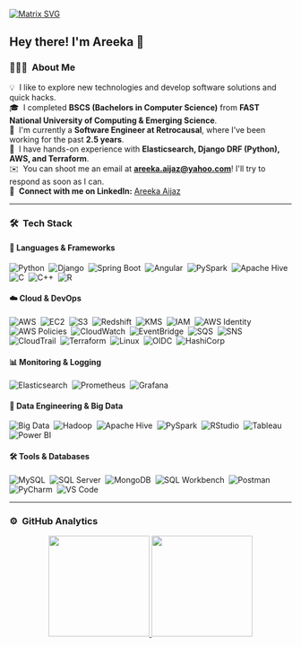 [![Matrix SVG](https://raw.githubusercontent.com/rodrigograca31/rodrigograca31/master/matrix.svg)](https://www.youtube.com/watch?v=SDkAGkd4NLc) 

<h2>Hey there! I'm Areeka 👋</h2>

### 👨🏻‍💻 &nbsp;About Me

💡 &nbsp;I like to explore new technologies and develop software solutions and quick hacks.\
🎓 &nbsp;I completed **BSCS (Bachelors in Computer Science)** from **FAST National University of Computing & Emerging Science**.\
💼 &nbsp;I'm currently a **Software Engineer at Retrocausal**, where I’ve been working for the past **2.5 years**.\
🚀 &nbsp;I have hands-on experience with **Elasticsearch, Django DRF (Python), AWS, and Terraform**.\
✉️ &nbsp;You can shoot me an email at **areeka.aijaz@yahoo.com**! I'll try to respond as soon as I can.\
🔗 &nbsp;**Connect with me on LinkedIn:** [Areeka Aijaz](https://www.linkedin.com/in/areeka-aijaz-5595a5185/)

---

### 🛠 &nbsp;Tech Stack

#### 🚀 Languages & Frameworks
![Python](https://img.shields.io/badge/-Python-05122A?style=flat&logo=python)&nbsp;
![Django](https://img.shields.io/badge/-Django-05122A?style=flat&logo=django)&nbsp;
![Spring Boot](https://img.shields.io/badge/-Spring%20Boot-05122A?style=flat&logo=spring)&nbsp;
![Angular](https://img.shields.io/badge/-Angular-05122A?style=flat&logo=angular)&nbsp;
![PySpark](https://img.shields.io/badge/-PySpark-05122A?style=flat&logo=apache-spark)&nbsp;
![Apache Hive](https://img.shields.io/badge/-Hive-05122A?style=flat&logo=apache-hive)&nbsp;
![C](https://img.shields.io/badge/-C-05122A?style=flat&logo=C&logoColor=A8B9CC)&nbsp;
![C++](https://img.shields.io/badge/-C++-05122A?style=flat&logo=C%2B%2B&logoColor=00599C)&nbsp;
![R](https://img.shields.io/badge/-R-05122A?style=flat&logo=r&logoColor=276DC3)

#### ☁️ Cloud & DevOps
![AWS](https://img.shields.io/badge/-AWS-05122A?style=flat&logo=amazonaws)&nbsp;
![EC2](https://img.shields.io/badge/-EC2-05122A?style=flat&logo=amazon-ec2)&nbsp;
![S3](https://img.shields.io/badge/-S3-05122A?style=flat&logo=amazon-s3)&nbsp;
![Redshift](https://img.shields.io/badge/-Redshift-05122A?style=flat&logo=amazon-redshift)&nbsp;
![KMS](https://img.shields.io/badge/-KMS-05122A?style=flat&logo=amazonaws)&nbsp;
![IAM](https://img.shields.io/badge/-IAM-05122A?style=flat&logo=amazonaws)&nbsp;
![AWS Identity](https://img.shields.io/badge/-AWS%20Identity-05122A?style=flat&logo=amazonaws)&nbsp;
![AWS Policies](https://img.shields.io/badge/-AWS%20Policies-05122A?style=flat&logo=amazonaws)&nbsp;
![CloudWatch](https://img.shields.io/badge/-CloudWatch-05122A?style=flat&logo=amazon-cloudwatch)&nbsp;
![EventBridge](https://img.shields.io/badge/-EventBridge-05122A?style=flat&logo=amazon-eventbridge)&nbsp;
![SQS](https://img.shields.io/badge/-SQS-05122A?style=flat&logo=amazon-sqs)&nbsp;
![SNS](https://img.shields.io/badge/-SNS-05122A?style=flat&logo=amazon-sns)&nbsp;
![CloudTrail](https://img.shields.io/badge/-CloudTrail-05122A?style=flat&logo=amazon-cloudtrail)&nbsp;
![Terraform](https://img.shields.io/badge/-Terraform-05122A?style=flat&logo=terraform)&nbsp;
![Linux](https://img.shields.io/badge/-Linux-05122A?style=flat&logo=linux)&nbsp;
![OIDC](https://img.shields.io/badge/-OIDC-05122A?style=flat&logo=openid-connect)&nbsp;
![HashiCorp](https://img.shields.io/badge/-HashiCorp-05122A?style=flat&logo=hashicorp)&nbsp;

#### 📊 Monitoring & Logging
![Elasticsearch](https://img.shields.io/badge/-Elasticsearch-05122A?style=flat&logo=elasticsearch)&nbsp;
![Prometheus](https://img.shields.io/badge/-Prometheus-05122A?style=flat&logo=prometheus)&nbsp;
![Grafana](https://img.shields.io/badge/-Grafana-05122A?style=flat&logo=grafana)&nbsp;

#### 📂 Data Engineering & Big Data
![Big Data](https://img.shields.io/badge/-Big%20Data-05122A?style=flat&logo=databricks)&nbsp;
![Hadoop](https://img.shields.io/badge/-Hadoop-05122A?style=flat&logo=apache-hadoop)&nbsp;
![Apache Hive](https://img.shields.io/badge/-Hive-05122A?style=flat&logo=apache-hive)&nbsp;
![PySpark](https://img.shields.io/badge/-PySpark-05122A?style=flat&logo=apache-spark)&nbsp;
![RStudio](https://img.shields.io/badge/-RStudio-05122A?style=flat&logo=rstudio)&nbsp;
![Tableau](https://img.shields.io/badge/-Tableau-05122A?style=flat&logo=tableau)&nbsp;
![Power BI](https://img.shields.io/badge/-Power%20BI-05122A?style=flat&logo=power-bi)&nbsp;

#### 🛠 Tools & Databases
![MySQL](https://img.shields.io/badge/-MySQL-05122A?style=flat&logo=mysql)&nbsp;
![SQL Server](https://img.shields.io/badge/-SQL%20Server-05122A?style=flat&logo=microsoft-sql-server)&nbsp;
![MongoDB](https://img.shields.io/badge/-MongoDB-05122A?style=flat&logo=mongodb)&nbsp;
![SQL Workbench](https://img.shields.io/badge/-SQL%20Workbench-05122A?style=flat&logo=mysql)&nbsp;
![Postman](https://img.shields.io/badge/-Postman-05122A?style=flat&logo=postman)&nbsp;
![PyCharm](https://img.shields.io/badge/-PyCharm-05122A?style=flat&logo=pycharm)&nbsp;
![VS Code](https://img.shields.io/badge/-VS%20Code-05122A?style=flat&logo=visual-studio-code)&nbsp;

---

### ⚙️ &nbsp;GitHub Analytics
<p align="center">
<a href="https://github.com/areekaaijaz123">
  <img height="180em" src="https://github-readme-stats-eight-theta.vercel.app/api?username=areekaaijaz123&show_icons=true&theme=algolia&include_all_commits=true&count_private=true"/>
  <img height="180em" src="https://github-readme-stats.vercel.app/api/top-langs/?username=areekaaijaz123&layout=compact&theme=algolia"/>
</a>
</p>
